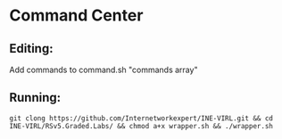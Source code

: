 # Command Center

## Editing:
Add commands to command.sh "commands array"

## Running:
`git clong https://github.com/Internetworkexpert/INE-VIRL.git && cd INE-VIRL/RSv5.Graded.Labs/ && chmod a+x wrapper.sh && ./wrapper.sh`

